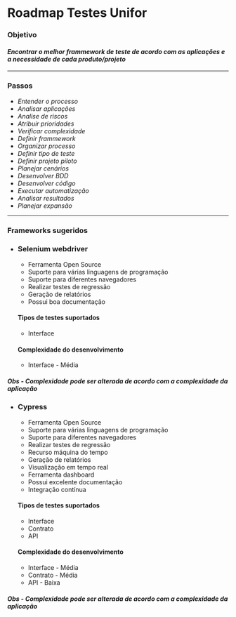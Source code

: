 # Roadmap Testes Unifor

### Objetivo

#### *Encontrar o melhor frammework de teste de acordo com as aplicações e a necessidade de cada produto/projeto*
---
### Passos
* *Entender o processo*
* *Analisar aplicações*
* *Analise de riscos*
* *Atribuir prioridades*
* *Verificar complexidade*
* *Definir frammework*
* *Organizar processo*
* *Definir tipo de teste*
* *Definir projeto piloto*
* *Planejar cenários*
* *Desenvolver BDD*
* *Desenvolver código*
* *Executar automatização*
* *Analisar resultados*
* *Planejar expansão*
---

### Frameworks sugeridos

* ### Selenium webdriver
    * Ferramenta Open Source
    * Suporte para várias linguagens de programação
    * Suporte para diferentes navegadores
    * Realizar testes de regressão
    * Geração de relatórios
    * Possui boa documentação
    #### Tipos de testes suportados
    * Interface
    #### Complexidade do desenvolvimento
    * Interface - Média
##### Obs - Complexidade pode ser alterada de acordo com a complexidade da aplicação


* ### Cypress
    * Ferramenta Open Source
    * Suporte para várias linguagens de programação
    * Suporte para diferentes navegadores
    * Realizar testes de regressão
    * Recurso máquina do tempo
    * Geração de relatórios
    * Visualização em tempo real
    * Ferramenta dashboard
    * Possui excelente documentação
    * Integração contínua 
    #### Tipos de testes suportados
    * Interface
    * Contrato
    * API
    #### Complexidade do desenvolvimento
    * Interface - Média
    * Contrato - Média
    * API - Baixa

##### Obs - Complexidade pode ser alterada de acordo com a complexidade da aplicação


